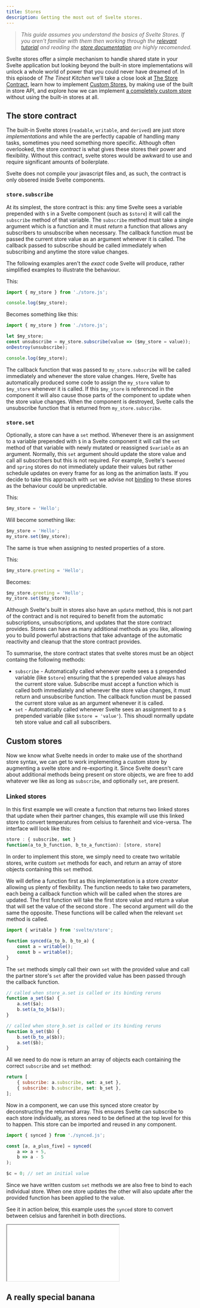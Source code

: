 ```yaml
---
title: Stores
description: Getting the most out of Svelte stores.
---
```


> _This guide assumes you understand the basics of Svelte Stores. If you aren't familiar with them then working through the [relevant tutorial](tutorial/writable-stores) and reading the [store documentation](http://localhost:3000/docs#svelte_store) are highly recomended._

Svelte stores offer a simple mechanism to handle shared state in your Svelte application but looking beyond the built-in store implementations will unlock a whole world of power that you could never have dreamed of. In this episode of _The Tinest Kitchen_ we'll take a close look at [The Store Contract](#The_Store_Contract), learn how to implement [Custom Stores](#Custom_Stores), by making use of the built in store API, and explore how we can implement [a completely custom store]() without using the built-in stores at all.

## The store contract

The built-in Svelte stores (`readable`, `writable`, and `derived`) are just store _implementations_ and while the are perfectly capable of handling many tasks, sometimes you need something more specific. Although often overlooked, the store _contract_ is what gives these stores their power and flexibility. Without this contract, svelte stores would be awkward to use and require significant amounts of boilerplate.

Svelte does not compile your javascript files and, as such, the contract is only obsered inside Svelte components.

### `store.subscribe`

At its simplest, the store contract is this: any time Svelte sees a variable prepended with `$` in a Svelte component (such as `$store`) it will call the `subscribe` method of that variable. The `subscribe` method must take a single argument which is a function and it must _return_ a function that allows any subscribers to unsubscribe when necessary. The callback function must be passed the current store value as an argument whenever it is called. The callback passed to subscribe should be called immediately when subscribing and anytime the store value changes.

The following examples aren't the _exact_ code Svelte will produce, rather simplified examples to illustrate the behaviour.

This:

```js
import { my_store } from './store.js';

console.log($my_store);
```

Becomes something like this:

```js
import { my_store } from './store.js';

let $my_store;
const unsubscribe = my_store.subscribe(value => ($my_store = value));
onDestroy(unsubscribe);

console.log($my_store);
```

The callback function that was passed to `my_store.subscribe` will be called immediately and whenever the store value changes. Here, Svelte has automatically produced some code to assign the `my_store` value to `$my_store` whenever it is called. If this `$my_store` is referenced in the component it will also cause those parts of the component to update when the store value changes. When the component is destroyed, Svelte calls the unsubscribe function that is returned from `my_store.subscribe`.

### `store.set`

Optionally, a store can have a `set` method. Whenever there is an assignment to a variable prepended with `$` in a Svelte component it will call the `set` method of that variable with newly mutated or reassigned `$variable` as an argument. Normally, this `set` argument should update the store value and call all subscribers but this is not required. For example, Svelte's `tweened` and `spring` stores do not immediately update their values but rather schedule updates on every frame for as long as the animation lasts. If you decide to take this approach with `set` we advise not [binding](tutorial/store-bindings) to these stores as the behaviour could be unpredictable.

This:

```js
$my_store = 'Hello';
```

Will become something like:

```js
$my_store = 'Hello';
my_store.set($my_store);
```

The same is true when assigning to nested properties of a store.

This:

```js
$my_store.greeting = 'Hello';
```

Becomes:

```js
$my_store.greeting = 'Hello';
my_store.set($my_store);
```

Although Svelte's built in stores also have an `update` method, this is not part of the contract and is not required to benefit from the automatic subscriptions, unsubscriptions, and updates that the store contract provides. Stores can have as many additional methods as you like, allowing you to build powerful abstractions that take advantage of the automatic reactivity and cleanup that the store contract provides.

To summarise, the store contract states that svelte stores must be an object containg the following methods:

- `subscribe` - Automatically called whenever svelte sees a `$` prepended variable (like `$store`) ensuring that the `$` prepended value always has the current store value. Subscribe must accept a function which is called both immediately and whenever the store value changes, it must return and unsubscribe function. The callback function must be passed the current store value as an argument whenever it is called.
- `set` - Automatically called whenever Svelte sees an assignment to a `$` prepended variable (like `$store = 'value'`). This shoudl normally update teh store value and call all subscribers.

## Custom stores

Now we know what Svelte needs in order to make use of the shorthand store syntax, we can get to work implementing a custom store by augmenting a svelte store and re-exporting it. Since Svelte doesn't care about additional methods being present on store objects, we are free to add whatever we like as long as `subscribe`, and optionally `set`, are present.

### Linked stores

In this first example we will create a function that returns two linked stores that update when their partner changes, this example will use this linked store to convert temperatures from celsius to farenheit and vice-versa. The interface will look like this:

```js
store : { subscribe, set }
function(a_to_b_function, b_to_a_function): [store, store]
```

In order to implement this store, we simply need to create two writable stores, write custom `set` methods for each, and return an array of store objects containing this `set` method.

We will define a function first as this implementation is a store _creator_ allowing us plenty of flexibility. The function needs to take two parameters, each being a callback function which will be called when the stores are updated. The first function will take the first store value and return a value that will set the value of the second store . The second argument will do the same the opposite. These functions will be called when the relevant `set` method is called.

```js
import { writable } from 'svelte/store';

function synced(a_to_b, b_to_a) {
	const a = writable();
	const b = writable();
}
```

The `set` methods simply call their own `set` with the provided value and call the partner store's `set` after the provided value has been passed through the callback function.

```js
// called when store_a.set is called or its binding reruns
function a_set($a) {
	a.set($a);
	b.set(a_to_b($a));
}

// called when store_b.set is called or its binding reruns
function b_set($b) {
	b.set(b_to_a($b));
	a.set($b);
}
```

All we need to do now is return an array of objects each containing the correct `subscribe` and `set` method:

```js
return [
	{ subscribe: a.subscribe, set: a_set },
	{ subscribe: b.subscribe, set: b_set },
];
```

Now in a component, we can use this synced store creator by deconstructing the returned array. This ensures Svelte can subscribe to each store individually, as stores need to be defined at the top level for this to happen. This store can be imported and reused in any component.

```js
import { synced } from './synced.js';

const [a, a_plus_five] = synced(
	a => a + 5,
	b => a - 5
);

$c = 0; // set an initial value
```

Since we have written custom `set` methods we are also free to bind to each individual store. When one store updates the other will also update after the provided function has been applied to the value.

See it in action below, this example uses the `synced` store to convert between celsius and farenheit in both directions.

<div class="max">
	<iframe
		title="A Custom Synced Store"
		src="/repl/embed?example=cookbook-svelte-store-synced"
		scrolling="no"
	></iframe>
</div>

## A really special banana
